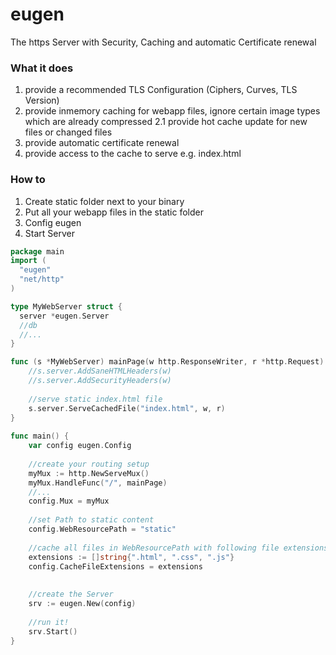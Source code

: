 # eugen
The https Server with Security, Caching and automatic Certificate renewal


### What it does

1. provide a recommended TLS Configuration (Ciphers, Curves, TLS Version)
2. provide inmemory caching for webapp files, ignore certain image types which are already compressed
2.1 provide hot cache update for new files or changed files
3. provide automatic certificate renewal
4. provide access to the cache to serve e.g. index.html

### How to

1. Create static folder next to your binary
2. Put all your webapp files in the static folder
3. Config eugen
4. Start Server


```go
package main
import (	
  "eugen"	
  "net/http"
)

type MyWebServer struct {
  server *eugen.Server	
  //db	
  //...
}

func (s *MyWebServer) mainPage(w http.ResponseWriter, r *http.Request) {
    //s.server.AddSaneHTMLHeaders(w)
    //s.server.AddSecurityHeaders(w)	
  
    //serve static index.html file	
    s.server.ServeCachedFile("index.html", w, r)
}
  
func main() {	
    var config eugen.Config 
   
    //create your routing setup	
    myMux := http.NewServeMux()	
    myMux.HandleFunc("/", mainPage)	
    //...
    config.Mux = myMux
    
    //set Path to static content	
    config.WebResourcePath = "static"	
    
    //cache all files in WebResourcePath with following file extensions	
    extensions := []string{".html", ".css", ".js"}	
    config.CacheFileExtensions = extensions	
    
    
    //create the Server	
    srv := eugen.New(config)	
    
    //run it!	
    srv.Start()
}
```
